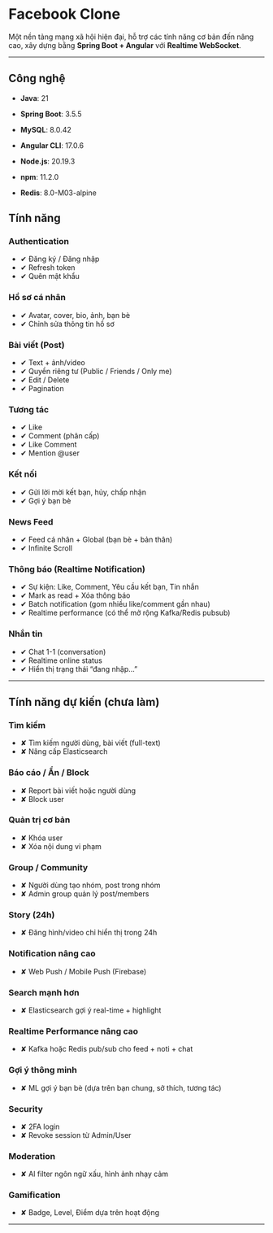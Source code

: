 # Facebook Clone

Một nền tảng mạng xã hội hiện đại, hỗ trợ các tính năng cơ bản đến nâng cao, xây dựng bằng **Spring Boot + Angular** với **Realtime WebSocket**.

---
## Công nghệ
- **Java**: 21
  
- **Spring Boot**: 3.5.5
  
- **MySQL**: 8.0.42
  
- **Angular CLI**: 17.0.6
  
- **Node.js**: 20.19.3
  
- **npm**: 11.2.0

- **Redis**: 8.0-M03-alpine

## Tính năng

### Authentication
- ✔ Đăng ký / Đăng nhập
- ✔ Refresh token
- ✔ Quên mật khẩu

### Hồ sơ cá nhân
- ✔ Avatar, cover, bio, ảnh, bạn bè
- ✔ Chỉnh sửa thông tin hồ sơ

### Bài viết (Post)
- ✔ Text + ảnh/video
- ✔ Quyền riêng tư (Public / Friends / Only me)
- ✔ Edit / Delete
- ✔ Pagination

### Tương tác
- ✔ Like
- ✔ Comment (phân cấp)
- ✔ Like Comment
- ✔ Mention @user

### Kết nối
- ✔ Gửi lời mời kết bạn, hủy, chấp nhận
- ✔ Gợi ý bạn bè

### News Feed
- ✔ Feed cá nhân + Global (bạn bè + bản thân)
- ✔ Infinite Scroll

### Thông báo (Realtime Notification)
- ✔ Sự kiện: Like, Comment, Yêu cầu kết bạn, Tin nhắn
- ✔ Mark as read + Xóa thông báo
- ✔ Batch notification (gom nhiều like/comment gần nhau)
- ✔ Realtime performance (có thể mở rộng Kafka/Redis pubsub)

### Nhắn tin
- ✔ Chat 1-1 (conversation)
- ✔ Realtime online status
- ✔ Hiển thị trạng thái “đang nhập…”

---

## Tính năng dự kiến (chưa làm)

### Tìm kiếm
- ✘ Tìm kiếm người dùng, bài viết (full-text)
- ✘ Nâng cấp Elasticsearch

### Báo cáo / Ẩn / Block
- ✘ Report bài viết hoặc người dùng
- ✘ Block user

### Quản trị cơ bản
- ✘ Khóa user
- ✘ Xóa nội dung vi phạm

### Group / Community
- ✘ Người dùng tạo nhóm, post trong nhóm
- ✘ Admin group quản lý post/members

### Story (24h)
- ✘ Đăng hình/video chỉ hiển thị trong 24h

### Notification nâng cao
- ✘ Web Push / Mobile Push (Firebase)

### Search mạnh hơn
- ✘ Elasticsearch gợi ý real-time + highlight

### Realtime Performance nâng cao
- ✘ Kafka hoặc Redis pub/sub cho feed + noti + chat

### Gợi ý thông minh
- ✘ ML gợi ý bạn bè (dựa trên bạn chung, sở thích, tương tác)

### Security
- ✘ 2FA login
- ✘ Revoke session từ Admin/User

### Moderation
- ✘ AI filter ngôn ngữ xấu, hình ảnh nhạy cảm

### Gamification
- ✘ Badge, Level, Điểm dựa trên hoạt động

---




